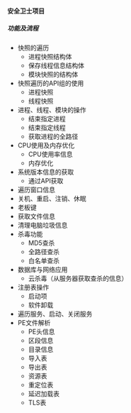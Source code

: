 #### 安全卫士项目

##### 功能及流程

- 快照的遍历
  - 进程快照结构体
  - 保存线程信息结构体
  - 模块快照的结构体
- 快照遍历的API组的使用
  - 进程快照
  - 线程快照
- 进程、线程、模块的操作
  - 结束指定进程
  - 结束指定线程
  - 获取进程的全路径
- CPU使用及内存优化
  - CPU使用率信息
  - 内存优化
- 系统版本信息的获取
  - 通过API获取
- 遍历窗口信息
- 关机、重启、注销、休眠
- 老板键
- 获取文件信息
- 清理电脑垃圾信息
- 杀毒功能
  - MD5查杀
  - 全路径查杀
  - 白名单查杀
- 数据库与网络应用
  - 云杀毒（从服务器获取查杀的信息）
- 注册表操作
  - 启动项
  - 软件卸载
- 遍历服务、启动、关闭服务
- PE文件解析
  - PE头信息
  - 区段信息
  - 目录信息
  - 导入表
  - 导出表
  - 资源表
  - 重定位表
  - 延迟加载表
  - TLS表

